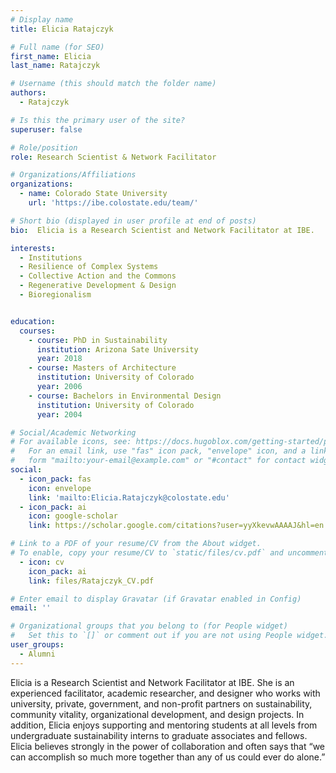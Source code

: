 ```yaml
---
# Display name
title: Elicia Ratajczyk

# Full name (for SEO)
first_name: Elicia
last_name: Ratajczyk

# Username (this should match the folder name)
authors:
  - Ratajczyk

# Is this the primary user of the site?
superuser: false

# Role/position
role: Research Scientist & Network Facilitator

# Organizations/Affiliations
organizations:
  - name: Colorado State University
    url: 'https://ibe.colostate.edu/team/'

# Short bio (displayed in user profile at end of posts)
bio:  Elicia is a Research Scientist and Network Facilitator at IBE.

interests:
  - Institutions
  - Resilience of Complex Systems
  - Collective Action and the Commons
  - Regenerative Development & Design
  - Bioregionalism


education:
  courses:
    - course: PhD in Sustainability
      institution: Arizona Sate University
      year: 2018
    - course: Masters of Architecture
      institution: University of Colorado
      year: 2006
    - course: Bachelors in Environmental Design
      institution: University of Colorado
      year: 2004 

# Social/Academic Networking
# For available icons, see: https://docs.hugoblox.com/getting-started/page-builder/#icons
#   For an email link, use "fas" icon pack, "envelope" icon, and a link in the
#   form "mailto:your-email@example.com" or "#contact" for contact widget.
social:
  - icon_pack: fas
    icon: envelope
    link: 'mailto:Elicia.Ratajczyk@colostate.edu'
  - icon_pack: ai
    icon: google-scholar
    link: https://scholar.google.com/citations?user=yyXkevwAAAAJ&hl=en

# Link to a PDF of your resume/CV from the About widget.
# To enable, copy your resume/CV to `static/files/cv.pdf` and uncomment the lines below.
  - icon: cv
    icon_pack: ai
    link: files/Ratajczyk_CV.pdf

# Enter email to display Gravatar (if Gravatar enabled in Config)
email: ''

# Organizational groups that you belong to (for People widget)
#   Set this to `[]` or comment out if you are not using People widget.
user_groups:
  - Alumni
---
```


Elicia is a Research Scientist and Network Facilitator at IBE. She is an experienced facilitator, academic researcher, and designer who works with university, private, government, and non-profit partners on sustainability, community vitality, organizational development, and design projects. In addition, Elicia enjoys supporting and mentoring students at all levels from undergraduate sustainability interns to graduate associates and fellows. Elicia believes strongly in the power of collaboration and often says that “we can accomplish so much more together than any of us could ever do alone.”